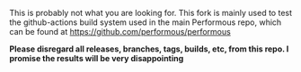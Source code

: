 This is probably not what you are looking for. This fork is mainly used to test the github-actions build system used in the main Performous repo, which can be found at https://github.com/performous/performous

**Please disregard all releases, branches, tags, builds, etc, from this repo. I promise the results will be very disappointing**
